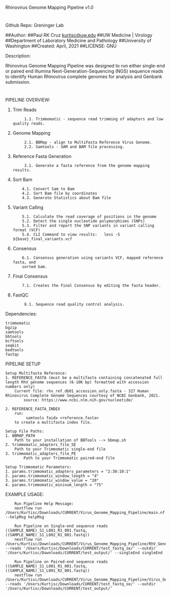 Rhinovirus Genome Mapping Pipeline v1.0
#
Github Repo:
Greninger Lab

##Author:
##Paul RK Cruz <kurtisc@uw.edu> 
##UW Medicine | Virology
##Department of Laboratory Medicine and Pathology
##University of Washington
##Created: April, 2021
##LICENSE: GNU
 
Description:

Rhinovirus Genome Mapping Pipeline was designed to run either single-end or paired end Illumina Next-Generation-Sequencing (NGS) sequence reads to identify Human Rhinovirus complete genomes for analysis and Genbank submission.

#

PIPELINE OVERVIEW:

 1. Trim Reads

 		     1.1. Trimmomatic - sequence read trimming of adaptors and low quality reads.

 2. Genome Mapping
 
 		     2.1. BBMap - align to MultiFasta Reference Virus Genome.
 		     2.2. Samtools - SAM and BAM file processing.

 3. Reference Fasta Generation

 		     3.1. Generate a fasta reference from the genome mapping results.  

 4. Sort Bam

            4.1. Convert Sam to Bam
            4.2. Sort Bam file by coordinates
            4.3. Generate Statistics about Bam file  
 
 5. Variant Calling

            5.1. Calculate the read coverage of positions in the genome
            5.2. Detect the single nucleotide polymorphisms (SNPs)
            5.3. Filter and report the SNP variants in variant calling format (VCF)
            5.4. CLI Command to view results:   less -S ${base}_final_variants.vcf

 6. Consensus

            6.1. Consensus generation using variants VCF, mapped reference fasta, and
            sorted bam. 

 7. Final Consensus

            7.1. Creates the Final Consensus by editing the fasta header. 
 
 8. FastQC

 		     8.1. Sequence read quality control analysis.

Dependencies:

    trimmomatic
    bgzip
    samtools
    bbtools  
    bcftools
    seqkit
    bedtools
    fastqc

PIPELINE SETUP

    Setup Multifasta Reference:
    1. REFERENCE_FASTA (must be a multifasta containing concatenated full length RhV genome sequences (6-10K bp) formatted with accession numbers only)
        Current file: rhv_ref_db01_accession_only.fasta - 327 Human Rhinovirus Complete Genome Sequences courtesy of NCBI Genbank, 2021.
            source: https://www.ncbi.nlm.nih.gov/nucleotide/

    2. REFERENCE_FASTA_INDEX
        run:
             samtools faidx <reference.fasta>
        to create a multifasta index file.

    Setup File Paths:
    1. BBMAP_PATH
        Path to your installation of BBTools --> bbmap.sh
    2. trimmomatic_adapters_file_SE
        Path to your Trimmomatic single-end file
    3. trimmomatic_adapters_file_PE
            Path to your Trimmomatic paired-end file

    Setup Trimmomatic Parameters:
    1. params.trimmomatic_adapters_parameters = "2:30:10:1"
    2. params.trimmomatic_window_length = "4"
    3. params.trimmomatic_window_value = "20"
    4. params.trimmomatic_mininum_length = "75"
    

EXAMPLE USAGE:

        Run Pipeline Help Message:
        nextflow run /Users/Kurtisc/Downloads/CURRENT/Virus_Genome_Mapping_Pipeline/main.nf --helpMsg helpMsg

        Run Pipeline on Single-end sequence reads ((SAMPLE_NAME)_S1_L001_R1_001.fastq, ((SAMPLE_NAME)_S1_L002_R1_001.fastq))
        nextflow run /Users/Kurtisc/Downloads/CURRENT/Virus_Genome_Mapping_Pipeline/RhV_Genome_Mapping_Pipeline/main.nf --reads '/Users/Kurtisc/Downloads/CURRENT/test_fastq_se/' --outdir '/Users/Kurtisc/Downloads/CURRENT/test_output/' --singleEnd singleEnd

        Run Pipeline on Paired-end sequence reads ((SAMPLE_NAME)_S1_L001_R1_001.fastq, ((SAMPLE_NAME)_S1_L001_R2_001.fastq))
        nextflow run /Users/Kurtisc/Downloads/CURRENT/Virus_Genome_Mapping_Pipeline/Virus_Genome_Mapping_Pipeline/main.nf --reads '/Users/Kurtisc/Downloads/CURRENT/test_fastq_se/' --outdir '/Users/Kurtisc/Downloads/CURRENT/test_output/'

